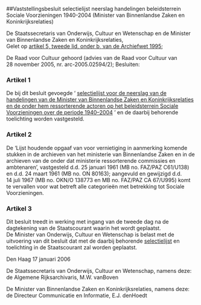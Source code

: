 <meta http-equiv='Content-Type' content='text/html; charset=utf-8' />

##Vaststellingsbesluit selectielijst neerslag handelingen beleidsterrein Sociale Voorzieningen 1940-2004 (Minister van Binnenlandse Zaken en Koninkrijksrelaties)

De Staatssecretaris van Onderwijs, Cultuur en Wetenschap en de Minister van Binnenlandse Zaken en Koninkrijksrelaties,  
Gelet op [artikel 5, tweede lid, onder b, van de Archiefwet 1995](../../../../../../../../wet/archiefwet/1995/BWBR0007376/README.md);

De Raad voor Cultuur gehoord (advies van de Raad voor Cultuur van 28 november 2005, nr. arc-2005.02594/2);
Besluiten:    

### Artikel  1  

De bij dit besluit gevoegde ‘ [selectielijst voor de neerslag van de handelingen van de Minister van Binnenlandse Zaken en Koninkrijksrelaties en de onder hem ressorterende actoren op het beleidsterrein Sociale Voorzieningen over de periode 1940–2004](../../../../../../../../ministeriele-regeling-archiefselectielijst/vaststellingsbesluit/selectielijst/neerslag/handelingen/beleidsterrein/etc/BWBR0019446/README.md) ’ en de daarbij behorende toelichting worden vastgesteld.  

### Artikel  2  

De ‘Lijst houdende opgaaf van voor vernietiging in aanmerking komende stukken in de archieven van het ministerie van Binnenlandse Zaken en in de archieven van de onder dat ministerie ressorterende commissies en ambtenaren’, vastgesteld d.d. 25 januari 1961 (MB no. FAZ/PAZ C61/U138) en d.d. 24 maart 1961 (MB no. ON 80163); aangevuld en gewijzigd d.d. 14 juli 1967 (MB no. OKN/O 138773 en MB no. FAZ/PAZ CA 67/U995) komt te vervallen voor wat betreft alle categorieën met betrekking tot Sociale Voorzieningen.  

### Artikel  3  

Dit besluit treedt in werking met ingang van de tweede dag na de dagtekening van de Staatscourant waarin het wordt geplaatst.  
De Minister van Onderwijs, Cultuur en Wetenschap is belast met de uitvoering van dit besluit dat met de daarbij behorende [selectielijst](../../../../../../../../ministeriele-regeling-archiefselectielijst/vaststellingsbesluit/selectielijst/neerslag/handelingen/beleidsterrein/etc/BWBR0019446/README.md) en toelichting in de Staatscourant zal worden geplaatst.   

Den Haag 
17 januari 2006   

De 
Staatssecretaris van Onderwijs, Cultuur en Wetenschap, namens deze: de 
Algemene Rijksarchivaris, 
M.W. vanBoven 

De 
Minister van Binnenlandse Zaken en Koninkrijksrelaties, namens deze: de 
Directeur Communicatie en Informatie, 
E.J. denHoedt   
